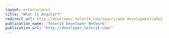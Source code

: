 ```yaml
---
layout: externalpost
title: "What is Angular?"
redirect_url: http://developer.telerik.com/topics/web-development/what-is-angular/
publication_name: "Telerik Developer Network"
publication_url: "http://developer.telerik.com/"
---
```


